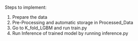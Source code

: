 Steps to implement:

1. Prepare the data
2. Pre-Processing and automatic storage in Processed_Data
3. Go to K_fold_LGBM and run train.py
4. Run Inference of trained model by running inference.py